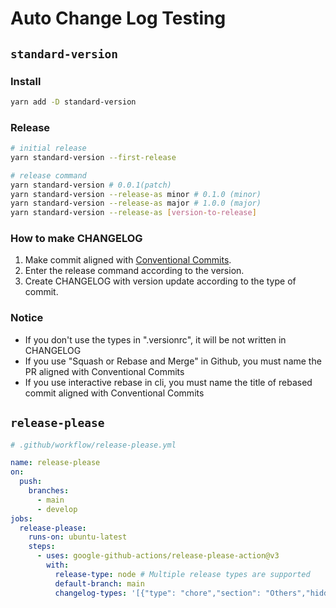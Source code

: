 # Auto Change Log Testing

## `standard-version`

### Install

```sh
yarn add -D standard-version
```

### Release

```sh
# initial release
yarn standard-version --first-release

# release command
yarn standard-version # 0.0.1(patch)
yarn standard-version --release-as minor # 0.1.0 (minor)
yarn standard-version --release-as major # 1.0.0 (major)
yarn standard-version --release-as [version-to-release]
```

### How to make CHANGELOG

1. Make commit aligned with [Conventional Commits](https://www.conventionalcommits.org/ko/v1.0.0/#%ea%b0%9c%ec%9a%94).
2. Enter the release command according to the version.
3. Create CHANGELOG with version update according to the type of commit.

### Notice

- If you don't use the types in ".versionrc", it will be not written in CHANGELOG
- If you use "Squash or Rebase and Merge" in Github, you must name the PR aligned with Conventional Commits
- If you use interactive rebase in cli, you must name the title of rebased commit aligned with Conventional Commits

## `release-please`

```yml
# .github/workflow/release-please.yml

name: release-please
on:
  push:
    branches:
      - main
      - develop
jobs:
  release-please:
    runs-on: ubuntu-latest
    steps:
      - uses: google-github-actions/release-please-action@v3
        with:
          release-type: node # Multiple release types are supported
          default-branch: main
          changelog-types: '[{"type": "chore","section": "Others","hidden": false},{"type": "revert","section": "Reverts","hidden": false},{"type": "feat","section": "Features","hidden": false},{"type": "fix","section": "Bug Fixes","hidden": false},{"type": "improvement","section": "Feature Improvements","hidden": false},{"type": "docs","section": "Docs","hidden": false},{"type": "style","section": "Styling","hidden": false},{"type": "refactor","section": "Code Refactoring","hidden": false},{"type": "perf","section": "Performance Improvements","hidden": false},{"type": "test","section": "Tests","hidden": false},{"type": "build","section": "Build System","hidden": false},{"type": "ci","section": "CI","hidden": false}]'
```
